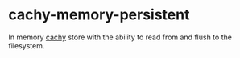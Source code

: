 cachy-memory-persistent
=======================

In memory [cachy](https://github.com/tleen/cachy) store with the ability to read from and flush to the filesystem.


